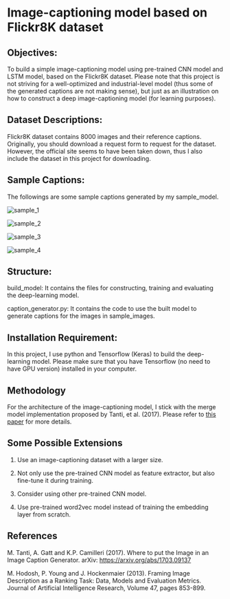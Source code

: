 # Image-captioning model based on Flickr8K dataset

## Objectives:
To build a simple image-captioning model using pre-trained CNN model and LSTM model, based on the Flickr8K dataset. Please note that this project is not striving for a well-optimized and industrial-level model (thus some of the generated captions are not making sense), but just as an illustration on how to construct a deep image-captioning model (for learning purposes).

## Dataset Descriptions:
Flickr8K dataset contains 8000 images and their reference captions. Originally, you should download a request form to request for the dataset. However, the official site seems to have been taken down, thus I also include the dataset in this project for downloading.

## Sample Captions:
The followings are some sample captions generated by my sample_model.

![sample_1](https://github.com/kahotsang/image-captioning/blob/master/sample_captions/C1.png)

![sample_2](https://github.com/kahotsang/image-captioning/blob/master/sample_captions/C2.png)

![sample_3](https://github.com/kahotsang/image-captioning/blob/master/sample_captions/C3.png)

![sample_4](https://github.com/kahotsang/image-captioning/blob/master/sample_captions/C4.png)

## Structure:
build_model: It contains the files for constructing, training and evaluating the deep-learning model.

caption_generator.py: It contains the code to use the built model to generate captions for the images in sample_images.

## Installation Requirement:
In this project, I use python and Tensorflow (Keras) to build the deep-learning model. Please make sure that you have Tensorflow (no need to have GPU version) installed in your computer.

## Methodology
For the architecture of the image-captioning model, I stick with the merge model implementation proposed by Tanti, et al. (2017). Please refer to [this paper](https://arxiv.org/abs/1703.09137) for more details.

## Some Possible Extensions
1. Use an image-captioning dataset with a larger size.

2. Not only use the pre-trained CNN model as feature extractor, but also fine-tune it during training.

3. Consider using other pre-trained CNN model.

4. Use pre-trained word2vec model instead of training the embedding layer from scratch.

## References
M. Tanti, A. Gatt and K.P. Camilleri (2017). Where to put the Image in an Image Caption Generator. arXiv: https://arxiv.org/abs/1703.09137

M. Hodosh, P. Young and J. Hockenmaier (2013). Framing Image Description as a Ranking Task: Data, Models and Evaluation Metrics. Journal of Artificial Intelligence Research, Volume 47, pages 853-899.

